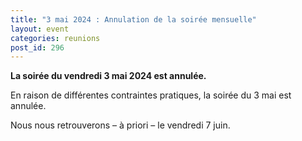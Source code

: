 ```yaml
---
title: "3 mai 2024 : Annulation de la soirée mensuelle"
layout: event
categories: reunions
post_id: 296
---
```


**La soirée du vendredi 3 mai 2024 est annulée.**

En raison de différentes contraintes pratiques, la soirée du 3 mai est annulée.

Nous nous retrouverons – à priori – le vendredi 7 juin.
